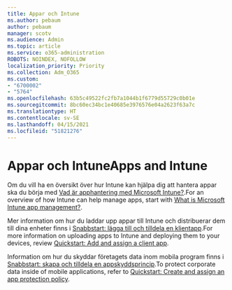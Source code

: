 ```yaml
---
title: Appar och Intune
ms.author: pebaum
author: pebaum
manager: scotv
ms.audience: Admin
ms.topic: article
ms.service: o365-administration
ROBOTS: NOINDEX, NOFOLLOW
localization_priority: Priority
ms.collection: Adm_O365
ms.custom:
- "6700002"
- "5764"
ms.openlocfilehash: 63b5c49522fc2fb7a1044b1f6779d55729c0b01e
ms.sourcegitcommit: 8bc60ec34bc1e40685e3976576e04a2623f63a7c
ms.translationtype: HT
ms.contentlocale: sv-SE
ms.lasthandoff: 04/15/2021
ms.locfileid: "51821276"
---
```

# <a name="apps-and-intune"></a><span data-ttu-id="3ebfb-102">Appar och Intune</span><span class="sxs-lookup"><span data-stu-id="3ebfb-102">Apps and Intune</span></span>

<span data-ttu-id="3ebfb-103">Om du vill ha en översikt över hur Intune kan hjälpa dig att hantera appar ska du börja med [Vad är apphantering med Microsoft Intune?](https://docs.microsoft.com/mem/intune/apps/app-management).</span><span class="sxs-lookup"><span data-stu-id="3ebfb-103">For an overview of how Intune can help manage apps, start with  [What is Microsoft Intune app management?](https://docs.microsoft.com/mem/intune/apps/app-management).</span></span>

<span data-ttu-id="3ebfb-104">Mer information om hur du laddar upp appar till Intune och distribuerar dem till dina enheter finns i [Snabbstart: lägga till och tilldela en klientapp](https://docs.microsoft.com/mem/intune/apps/quickstart-add-assign-app).</span><span class="sxs-lookup"><span data-stu-id="3ebfb-104">For more information on uploading apps to Intune and deploying them to your devices, review  [Quickstart: Add and assign a client app](https://docs.microsoft.com/mem/intune/apps/quickstart-add-assign-app).</span></span>

<span data-ttu-id="3ebfb-105">Information om hur du skyddar företagets data inom mobila program finns i [Snabbstart: skapa och tilldela en appskyddsprincip](https://docs.microsoft.com/mem/intune/apps/quickstart-create-assign-app-policy).</span><span class="sxs-lookup"><span data-stu-id="3ebfb-105">To protect corporate data inside of mobile applications, refer to [Quickstart: Create and assign an app protection policy](https://docs.microsoft.com/mem/intune/apps/quickstart-create-assign-app-policy).</span></span>